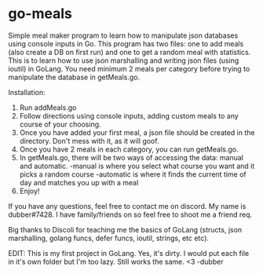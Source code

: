 # go-meals
Simple meal maker program to learn how to manipulate json databases using console inputs in Go.
This program has two files: one to add meals (also create a DB on first run) and one to get a random meal with statistics.
This is to learn how to use json marshalling and writing json files (using ioutil) in GoLang.
You need minimum 2 meals per category before trying to manipulate the database in getMeals.go.

Installation:
1. Run addMeals.go
2. Follow directions using console inputs, adding custom meals to any course of your choosing.
3. Once you have added your first meal, a  json file should be created in the directory. Don't mess with it, as it will goof.
4. Once you have 2 meals in each category, you can run getMeals.go.
5. In getMeals.go, there will be two ways of accessing the data: manual and automatic.
 -manual is where you select what course you want and it picks a random course
 -automatic is where it finds the current time of day and matches you up with a meal
6. Enjoy!

If you have any questions, feel free to contact me on discord. My name is dubber#7428. I have family/friends on so feel free to shoot me a friend req.

Big thanks to Discoli for teaching me the basics of GoLang (structs, json marshalling, golang funcs, defer funcs, ioutil, strings, etc etc).

EDIT:
This is my first project in GoLang. Yes, it's dirty. I would put each file in it's own folder but I'm too lazy. Still works the same. <3 -dubber
